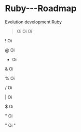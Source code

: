 # Ruby---Roadmap
Evolution development Ruby

> Oi
Oi
Oi

! Oi

@ Oi

* Oi

& Oi

% Oi

/ Oi

| Oi

$ Oi

" Oi

" Oi "

